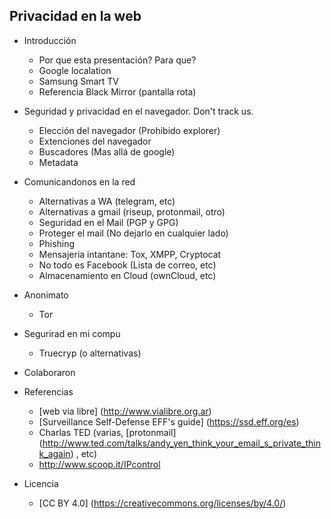 Privacidad en la web
--------------------

- Introducción
  - Por que esta presentación? Para que?
  - Google localation
  - Samsung Smart TV
  - Referencia Black Mirror (pantalla rota)

- Seguridad y privacidad en el navegador. Don't track us.
  - Elección del navegador (Prohibido explorer)
  - Extenciones del navegador
  - Buscadores (Mas allá de google)
  - Metadata
  
- Comunicandonos en la red
  - Alternativas a WA (telegram, etc)
  - Alternativas a gmail (riseup, protonmail, otro)
  - Seguridad en el Mail (PGP y GPG)
  - Proteger el mail (No dejarlo en cualquier lado)
  - Phishing
  - Mensajeria intantane: Tox, XMPP, Cryptocat
  - No todo es Facebook (Lista de correo, etc)
  - Almacenamiento en Cloud (ownCloud, etc)

- Anonimato
  - Tor

- Segurirad en mi compu
  - Truecryp (o alternativas)

- Colaboraron
  
- Referencias
  - [web via libre] (http://www.vialibre.org.ar)
  - [Surveillance Self-Defense EFF's guide] (https://ssd.eff.org/es)
  - Charlas TED (varias, [protonmail] (http://www.ted.com/talks/andy_yen_think_your_email_s_private_think_again) , etc) 
  - http://www.scoop.it/IPcontrol

- Licencia
  - [CC BY 4.0] (https://creativecommons.org/licenses/by/4.0/)
